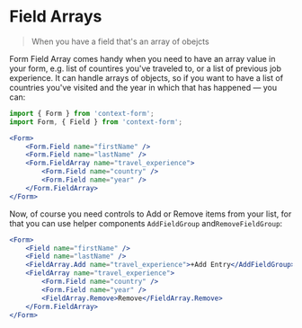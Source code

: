 # Field Arrays

> When you have a field that's an array of obejcts

Form Field Array comes handy when you need to have an array value in your form, e.g. list of countires you've traveled to, or a list of previous job experience. It can handle arrays of objects, so if you want to have a list of countries you've visited and the year in which that has happened — you can:

```jsx
import { Form } from 'context-form';
import Form, { Field } from 'context-form';

<Form>
    <Form.Field name="firstName" />
    <Form.Field name="lastName" />
    <Form.FieldArray name="travel_experience">
        <Form.Field name="country" />
        <Form.Field name="year" />
    </Form.FieldArray>
</Form>
```

Now, of course you need controls to Add or Remove items from your list, for that you can use helper components `AddFieldGroup` and`RemoveFieldGroup`:

```jsx
<Form>
    <Field name="firstName" />
    <Field name="lastName" />
    <FieldArray.Add name="travel_experience">+Add Entry</AddFieldGroup>
    <FieldArray name="travel_experience">
        <Form.Field name="country" />
        <Form.Field name="year" />
        <FieldArray.Remove>Remove</FieldArray.Remove>
    </Form.FieldArray>
</Form>
```

